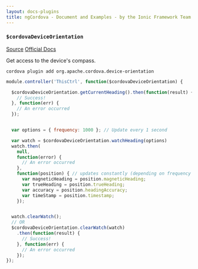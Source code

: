 ```yaml
---
layout: docs-plugins
title: ngCordova - Document and Examples - by the Ionic Framework Team
---
```


<div class="anchor-row">
  <h3><code>$cordovaDeviceOrientation</code></h3>
  <div class="button-row">
    <a class="btn-anchor" href="https://github.com/driftyco/ng-cordova/blob/master/src/plugins/deviceOrientation.js">Source</a>
    <a class="btn-anchor" href="https://github.com/apache/cordova-plugin-device-orientation/blob/master/doc/index.md">Official Docs</a>
  </div>
  <div class="icon-row">
    <i class="icon ion-social-apple"></i>
    <i class="icon ion-social-android"></i>
    <i class="icon ion-social-windows"></i>
  </div>
</div>

Get access to the device's compass.

```
cordova plugin add org.apache.cordova.device-orientation
```

```javascript
module.controller('ThisCtrl', function($cordovaDeviceOrientation) {

  $cordovaDeviceOrientation.getCurrentHeading().then(function(result) {
    // Success!
  }, function(err) {
    // An error occurred
  });


  var options = { frequency: 1000 }; // Update every 1 second

  var watch = $cordovaDeviceOrientation.watchHeading(options)
  watch.then(
    null,
    function(error) {
      // An error occurred
    },
    function(position) { // updates constantly (depending on frequency value)
      var magneticHeading = position.magneticHeading;
      var trueHeading = position.trueHeading;
      var accuracy = position.headingAccuracy;
      var timeStamp = position.timestamp;
    });


  watch.clearWatch();
  // OR
  $cordovaDeviceOrientation.clearWatch(watch)
    .then(function(result) {
      // Success!
    }, function(err) {
      // An error occurred
    });
});
```

